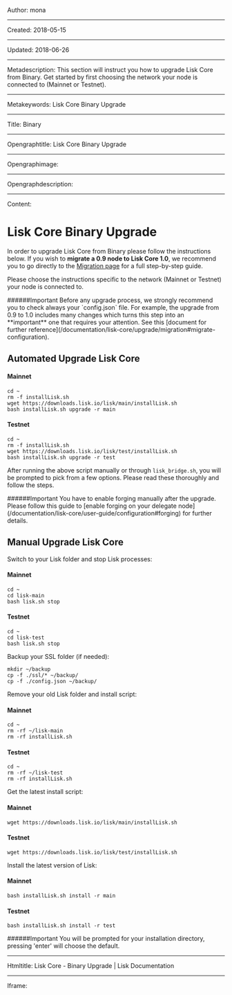 Author: mona

----

Created: 2018-05-15

----

Updated: 2018-06-26

----

Metadescription: This section will instruct you how to upgrade Lisk Core from Binary. Get started by first choosing the network your node is connected to (Mainnet or Testnet).

----

Metakeywords: Lisk Core Binary Upgrade

----

Title: Binary

----

Opengraphtitle: Lisk Core Binary Upgrade

----

Opengraphimage: 

----

Opengraphdescription: 

----

Content: 

# Lisk Core Binary Upgrade

In order to upgrade Lisk Core from Binary please follow the instructions below.  If you wish to **migrate a 0.9 node to Lisk Core 1.0**, we recommend you to go directly to the [Migration page](/documentation/lisk-core/upgrade/migration) for a full step-by-step guide. 

Please choose the instructions specific to the network (Mainnet or Testnet) your node is connected to.

<boxwarning markdown="1">
######Important
Before any upgrade process, we strongly recommend you to check always your `config.json` file. For example, the upgrade from 0.9 to 1.0  includes many changes which turns this step into an **important** one that requires your attention. See this [document for further reference](/documentation/lisk-core/upgrade/migration#migrate-configuration).
</boxwarning>

## Automated Upgrade Lisk Core

#### Mainnet
```shell
cd ~
rm -f installLisk.sh
wget https://downloads.lisk.io/lisk/main/installLisk.sh
bash installLisk.sh upgrade -r main
```

#### Testnet
```shell
cd ~
rm -f installLisk.sh
wget https://downloads.lisk.io/lisk/test/installLisk.sh
bash installLisk.sh upgrade -r test
```

After running the above script manually or through `lisk_bridge.sh`,  you will be prompted to pick from a few options. Please read these thoroughly and follow the steps. 

<boxwarning markdown="1">
######Important
You have to enable forging manually after the upgrade. Please follow this guide to [enable forging on your delegate node](/documentation/lisk-core/user-guide/configuration#forging) for further details. 
</boxwarning>

## Manual Upgrade Lisk Core

Switch to your Lisk folder and stop Lisk processes:
#### Mainnet
```shell
cd ~
cd lisk-main
bash lisk.sh stop
```

#### Testnet
```shell
cd ~
cd lisk-test
bash lisk.sh stop
```

Backup your SSL folder (if needed):

```shell
mkdir ~/backup
cp -f ./ssl/* ~/backup/
cp -f ./config.json ~/backup/
```

Remove your old Lisk folder and install script:

#### Mainnet
```shell
cd ~
rm -rf ~/lisk-main
rm -rf installLisk.sh
```

#### Testnet
```shell
cd ~
rm -rf ~/lisk-test
rm -rf installLisk.sh
```

Get the latest install script:

#### Mainnet
```shell
wget https://downloads.lisk.io/lisk/main/installLisk.sh
```

#### Testnet
```shell
wget https://downloads.lisk.io/lisk/test/installLisk.sh
```

Install the latest version of Lisk:

#### Mainnet
```shell
bash installLisk.sh install -r main
```

#### Testnet
```shell
bash installLisk.sh install -r test
```

<boxwarning markdown="1">
######Important
You will be prompted for your installation directory, pressing 'enter' will choose the default.
</boxwarning>

----

Htmltitle: Lisk Core - Binary Upgrade | Lisk Documentation

----

Iframe: 